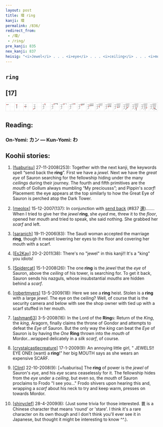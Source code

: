 ```yaml
---
layout: post
title: 環 ring
kanji: 環
permalink: /836/
redirect_from:
 - /環/
 - /ring/
pre_kanji: 835
nex_kanji: 837
heisig: "<i>Jewel</i> . . . <i>eye</i> . . . <i>ceiling</i> . . . <i>mouth</i> . . . <i>scarf</i>. The number of elements is large here, so take extra care. Learn it in conjunction with the next frame, since these are the only two cases in this book where the combination of elements to the right appears."
---
```


## `ring`

## [17]

<div class="stroke"><img src="../images/E792B0.png" /></div>

## Reading:

### On-Yomi: カン &mdash; Kun-Yomi: わ

## Koohii stories:

1) [<a href="http://kanji.koohii.com/profile/fuaburisu">fuaburisu</a>] 27-11-2008(253): Together with the next kanji, the keywords spell “send back the<strong> ring</strong>”. First we have a <em>jewel</em>. Next we have the <em>great eye</em> of Sauron searching for the fellowship hiding under the many <em>ceilings</em> during their journey. The fourth and fifth primitives are the <em>mouth</em> of Gollum always mumbling “My preciousss”; and Pippin&#039;s <em>scarf</em>! Placement: the eye appears at the top similarly to how the Great Eye of Sauron is perched atop the Dark Tower. 

2) [<a href="http://kanji.koohii.com/profile/meolox">meolox</a>] 15-12-2007(137): In conjunction with <a href="../837">send back</a> <span class="index">(#837 <a href="http://jisho.org/kanji/details/還">還</a>)</span>....... When I tried to give her the <em>jewel</em><strong> ring</strong>, she <em>eyed</em> me, threw it to the <em>floor</em>, opened her <em>mouth </em>and tried to speak, she said nothing. She grabbed her <em>scarf</em> and left. 

3) [<a href="http://kanji.koohii.com/profile/saranich">saranich</a>] 19-11-2006(83): The Saudi woman accepted the marriage<strong> ring</strong>, though it meant lowering her eyes to the floor and covering her mouth with a scarf. 

4) [<a href="http://kanji.koohii.com/profile/Es2Kay">Es2Kay</a>] 20-2-2011(38): There&#039;s no &quot;jewel&quot; in this kanji!! It&#039;s a &quot;king&quot; you idiots! 

5) [<a href="http://kanji.koohii.com/profile/Spidercat">Spidercat</a>] 15-1-2008(26): The one<strong> ring</strong> is the <em>jewel</em> that the <em>eye</em> of Sauron, above the <em>ceiling</em> of his tower, is searching for. To get it back, Sauron sends his nazguls, whose insubstantial <em>mouths</em> are hidden behind a <em>scarf</em>. 

6) [<a href="http://kanji.koohii.com/profile/robertmyers">robertmyers</a>] 13-5-2009(18): Here we see a<strong> ring</strong> heist. Stolen is a<strong> ring</strong> with a large <em>jewel</em>. The eye on the ceiling? Well, of course that is the security camera and below with see the shop owner with tied up with a scarf stuffed in her mouth. 

7) [<a href="http://kanji.koohii.com/profile/ashman63">ashman63</a>] 3-5-2008(16): In the Lord of the <strong>Ring</strong>s: Return of the <em>King</em>, the <em>king,</em> Aragorn, finally claims the throne of Gondor and attempts to defeat the <em>Eye</em> of Sauron. But the only way the <em>king</em> can beat the <em>Eye</em> of Sauron is by having the <em>One</em> <strong>Ring</strong> thrown into the <em>mouth</em> of Mordor...wrapped delicately in a <em>silk scarf</em>, of course. 

8) [<a href="http://kanji.koohii.com/profile/crystalcastlecreature">crystalcastlecreature</a>] 17-1-2009(9): An annoying little girl, &quot; JEWELS!! EYE ONEt (want) a<strong> ring</strong>!&quot; her big MOUTH says as she wears an expensive SCARF. 

9) [<a href="http://kanji.koohii.com/profile/Clint">Clint</a>] 22-10-2008(9): [+fuaburisu] The<strong> ring</strong> of power is the <em>jewel</em> of Sauron&#039;s <em>eye</em>, and his <em>eye</em> scans ceaselessly for it. The fellowship hides from the <em>eye</em> under a <em>ceiling</em>, but even so, the <em>mouth</em> of Sauron proclaims to Frodo &quot;I see you...&quot; Frodo shivers upon hearing this and, wrapping a <em>scarf</em> about his neck to try and keep warm, presses on towards Mordor. 

10) [<a href="http://kanji.koohii.com/profile/shinyclef">shinyclef</a>] 28-4-2009(8): (Just some trivia for those interested. 睘 is a Chinese character that means &#039;round&#039; or &#039;stare&#039;. I think it&#039;s a rare character on its own though and I don&#039;t think you&#039;ll ever see it in Japanese, but thought it might be interesting to know ^^.). 
